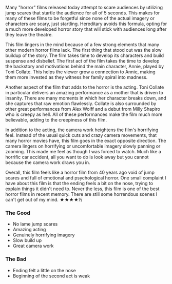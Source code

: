 Many "horror" films released today attempt to scare audiences by utilizing jump scares that startle the audience for all of 5 seconds. This makes for many of these films to be forgetful since none of the actual imagery or characters are scary, just startling. Hereditary avoids this formula, opting for a much more developed horror story that will stick with audiences long after they leave the theatre.

This film lingers in the mind because of a few strong elements that many other modern horror films lack. The first thing that stood out was the slow buildup of the story. The film takes time to develop its characters and build suspense and disbelief. The first act of the film takes the time to develop the backstory and motivations behind the main character, Annie, played by Toni Collate. This helps the viewer grow a connection to Annie, making them more invested as they witness her family spiral into madness.

Another aspect of the film that adds to the horror is the acting. Toni Collate in particular delivers an amazing performance as a mother that is driven to insanity. There are many moments in which her character breaks down, and she captures that raw emotion flawlessly. Collate is also surrounded by other great performances from Alex Wolff and a debut from Milly Shapiro who is creepy as hell. All of these performances make the film much more believable, adding to the creepiness of this film.

In addition to the acting, the camera work heightens the film's horrifying feel. Instead of the usual quick cuts and crazy camera movements, that many horror movies have, this film goes in the exact opposite direction. The camera lingers on horrifying or uncomfortable imagery slowly panning or zooming. This made me feel as though I was forced to watch. Much like a horrific car accident, all you want to do is look away but you cannot because the camera work draws you in.

Overall, this film feels like a horror film from 40 years ago void of jump scares and full of emotional and psychological horror. One small complaint I have about this film is that the ending feels a bit on the nose, trying to explain things it didn't need to. Never the less, this film is one of the best horror films in recent memory. There are still some horrendous scenes I can't get out of my mind. ★★★★½

### The Good ###
* No lame jump scares
* Amazing acting
* Genuinely horrifying imagery
* Slow build up
* Great camera work

### The Bad ###
* Ending felt a little on the nose
* Beginning of the second act is weak